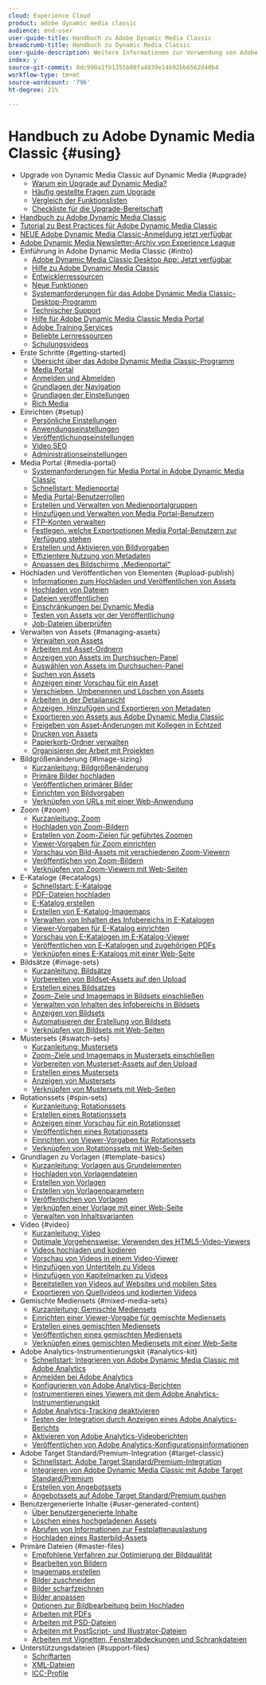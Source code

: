```yaml
---
cloud: Experience Cloud
product: adobe dynamic media classic
audience: end-user
user-guide-title: Handbuch zu Adobe Dynamic Media Classic
breadcrumb-title: Handbuch zu Dynamic Media Classic
user-guide-description: Weitere Informationen zur Verwendung von Adobe Dynamic Media Classic
index: y
source-git-commit: 8dc990a1fb1355b00fa4839e14b92bb6562d40b4
workflow-type: tm+mt
source-wordcount: '796'
ht-degree: 21%

---
```



# Handbuch zu Adobe Dynamic Media Classic {#using}

+ Upgrade von Dynamic Media Classic auf Dynamic Media {#upgrade}
   + [Warum ein Upgrade auf Dynamic Media?](upgrade.md)
   + [Häufig gestellte Fragen zum Upgrade](upgrade-faq.md)
   + [Vergleich der Funktionslisten](upgrade-feature-comparison.md)
   + [Checkliste für die Upgrade-Bereitschaft](upgrade-readiness.md)
+ [Handbuch zu Adobe Dynamic Media Classic](home.md)
+ [Tutorial zu Best Practices für Adobe Dynamic Media Classic](https://experienceleague.adobe.com/en/docs/experience-manager-learn/dynamic-media-classic-tutorial/overview)
+ [NEUE Adobe Dynamic Media Classic-Anmeldung jetzt verfügbar](new-ui-2020.md)
+ [Adobe Dynamic Media Newsletter-Archiv von Experience League](dynamic-media-newsletter.md)
+ Einführung in Adobe Dynamic Media Classic {#intro}
   + [Adobe Dynamic Media Classic Desktop App: Jetzt verfügbar](dynamic-media-classic-desktop-app.md)
   + [Hilfe zu Adobe Dynamic Media Classic](introduction.md)
   + [Entwicklerressourcen](developer-resources.md)
   + [Neue Funktionen](whats-new.md)
   + [Systemanforderungen für das Adobe Dynamic Media Classic-Desktop-Programm](system-requirements.md)
   + [Technischer Support](support.md)
   + [Hilfe für Adobe Dynamic Media Classic Media Portal](help-dmc-media-portal.md)
   + [Adobe Training Services](training-services.md)
   + [Beliebte Lernressourcen](popular-resources.md)
   + [Schulungsvideos](training-videos.md)
+ Erste Schritte {#getting-started}
   + [Übersicht über das Adobe Dynamic Media Classic-Programm](dmc-platform-overview.md)
   + [Media Portal](media-portal.md)
   + [Anmelden und Abmelden](signing-out.md)
   + [Grundlagen der Navigation](navigation-basics.md)
   + [Grundlagen der Einstellungen](setup-basics.md)
   + [Rich Media](rich-media.md)
+ Einrichten {#setup}
   + [Persönliche Einstellungen](personal-setup.md)
   + [Anwendungseinstellungen](application-setup.md)
   + [Veröffentlichungseinstellungen](publish-setup.md)
   + [Video SEO](video-seo-search-engine-optimization.md)
   + [Administrationseinstellungen](administration-setup.md)
+ Media Portal {#media-portal}
   + [Systemanforderungen für Media Portal in Adobe Dynamic Media Classic](system-requirements-media-portal.md)
   + [Schnellstart: Medienportal](quick-start-media-portal-administration.md)
   + [Media Portal-Benutzerrollen](media-portal-user-roles.md)
   + [Erstellen und Verwalten von Medienportalgruppen](creating-media-portal-groups.md)
   + [Hinzufügen und Verwalten von Media Portal-Benutzern](adding-media-portal-users.md)
   + [FTP-Konten verwalten](ftp-accounts.md)
   + [Festlegen, welche Exportoptionen Media Portal-Benutzern zur Verfügung stehen](specifying-export-options-available-media.md)
   + [Erstellen und Aktivieren von Bildvorgaben](creating-enabling-image-presets.md)
   + [Effizientere Nutzung von Metadaten](making-efficient-metadata.md)
   + [Anpassen des Bildschirms „Medienportal“](customizing-media-portal-screen.md)
+ Hochladen und Veröffentlichen von Elementen {#upload-publish}
   + [Informationen zum Hochladen und Veröffentlichen von Assets](about-asset-upload-publish.md)
   + [Hochladen von Dateien](uploading-files.md)
   + [Dateien veröffentlichen](publishing-files.md)
   + [Einschränkungen bei Dynamic Media](limitations.md)
   + [Testen von Assets vor der Veröffentlichung](testing-assets-making-them-public.md)
   + [Job-Dateien überprüfen](checking-job-files.md)
+ Verwalten von Assets {#managing-assets}
   + [Verwalten von Assets](about-managing-assets.md)
   + [Arbeiten mit Asset-Ordnern](asset-folders.md)
   + [Anzeigen von Assets im Durchsuchen-Panel](viewing-assets-browse-panel.md)
   + [Auswählen von Assets im Durchsuchen-Panel](selecting-assets-browse-panel.md)
   + [Suchen von Assets](searching-assets.md)
   + [Anzeigen einer Vorschau für ein Asset](previewing-asset.md)
   + [Verschieben, Umbenennen und Löschen von Assets](moving-renaming-deleting-assets.md)
   + [Arbeiten in der Detailansicht](detail-view.md)
   + [Anzeigen, Hinzufügen und Exportieren von Metadaten](viewing-adding-exporting-metadata.md)
   + [Exportieren von Assets aus Adobe Dynamic Media Classic](exporting-assets-from-dmc.md)
   + [Freigeben von Asset-Änderungen mit Kollegen in Echtzeit](sharing-asset-changes-peers-real.md)
   + [Drucken von Assets](printing-assets.md)
   + [Papierkorb-Ordner verwalten](trash-folder.md)
   + [Organisieren der Arbeit mit Projekten](organizing-projects.md)
+ Bildgrößenänderung {#image-sizing}
   + [Kurzanleitung: Bildgrößenänderung](quick-start-image-sizing.md)
   + [Primäre Bilder hochladen](uploading-master-images.md)
   + [Veröffentlichen primärer Bilder](publishing-master-images.md)
   + [Einrichten von Bildvorgaben](setting-image-presets.md)
   + [Verknüpfen von URLs mit einer Web-Anwendung](linking-urls-web-application.md)
+ Zoom {#zoom}
   + [Kurzanleitung: Zoom](quick-start-zoom.md)
   + [Hochladen von Zoom-Bildern](uploading-zoom-images.md)
   + [Erstellen von Zoom-Zielen für geführtes Zoomen](creating-zoom-targets-guided-zoom.md)
   + [Viewer-Vorgaben für Zoom einrichten](setting-zoom-viewer-presets.md)
   + [Vorschau von Bild-Assets mit verschiedenen Zoom-Viewern](previewing-image-assets-different-zoom.md)
   + [Veröffentlichen von Zoom-Bildern](publishing-zoom-images.md)
   + [Verknüpfen von Zoom-Viewern mit Web-Seiten](linking-zoom-viewers-web-pages.md)
+ E-Kataloge {#ecatalogs}
   + [Schnellstart: E-Kataloge](quick-start-ecatalog.md)
   + [PDF-Dateien hochladen](uploading-pdf-files.md)
   + [E-Katalog erstellen](creating-ecatalog.md)
   + [Erstellen von E-Katalog-Imagemaps](creating-ecatalog-image-maps.md)
   + [Verwalten von Inhalten des Infobereichs in E-Katalogen](info-panel-content-ecatalog.md)
   + [Viewer-Vorgaben für E-Katalog einrichten](setting-ecatalog-viewer-presets.md)
   + [Vorschau von E-Katalogen im E-Katalog-Viewer](previewing-ecatalogs-ecatalog-viewer.md)
   + [Veröffentlichen von E-Katalogen und zugehörigen PDFs](publishing-ecatalogs-associated-pdfs.md)
   + [Verknüpfen eines E-Katalogs mit einer Web-Seite](linking-ecatalog-web-page.md)
+ Bildsätze {#image-sets}
   + [Kurzanleitung: Bildsätze](quick-start-image-sets.md)
   + [Vorbereiten von Bildset-Assets auf den Upload](preparing-image-set-assets-upload.md)
   + [Erstellen eines Bildsatzes](creating-image-set.md)
   + [Zoom-Ziele und Imagemaps in Bildsets einschließen](including-zoom-targets-image-maps-image-sets.md)
   + [Verwalten von Inhalten des Infobereichs in Bildsets](info-panel-content-image-sets.md)
   + [Anzeigen von Bildsets](viewing-image-sets.md)
   + [Automatisieren der Erstellung von Bildsets](automated-image-set-generation.md)
   + [Verknüpfen von Bildsets mit Web-Seiten](linking-image-set-web-page.md)
+ Mustersets {#swatch-sets}
   + [Kurzanleitung: Mustersets](quick-start-swatch-sets.md)
   + [Zoom-Ziele und Imagemaps in Mustersets einschließen](including-zoom-targets-image-maps-swatch-sets.md)
   + [Vorbereiten von Musterset-Assets auf den Upload](preparing-swatch-set-assets-upload.md)
   + [Erstellen eines Mustersets](creating-swatch-set.md)
   + [Anzeigen von Mustersets](viewing-swatch-sets.md)
   + [Verknüpfen von Mustersets mit Web-Seiten](linking-swatch-set-web-page.md)
+ Rotationssets {#spin-sets}
   + [Kurzanleitung: Rotationssets](quick-start-spin-sets.md)
   + [Erstellen eines Rotationssets](creating-spin-set.md)
   + [Anzeigen einer Vorschau für ein Rotationsset](previewing-spin-set.md)
   + [Veröffentlichen eines Rotationssets](publishing-spin-set.md)
   + [Einrichten von Viewer-Vorgaben für Rotationssets](setting-spin-set-viewer-presets.md)
   + [Verknüpfen von Rotationssets mit Web-Seiten](linking-spin-set-web-page.md)
+ Grundlagen zu Vorlagen {#template-basics}
   + [Kurzanleitung: Vorlagen aus Grundelementen](quick-start-template-basics.md)
   + [Hochladen von Vorlagendateien](uploading-template-files.md)
   + [Erstellen von Vorlagen](creating-template.md)
   + [Erstellen von Vorlagenparametern](creating-template-parameters.md)
   + [Veröffentlichen von Vorlagen](publishing-templates.md)
   + [Verknüpfen einer Vorlage mit einer Web-Seite](linking-template-web-page.md)
   + [Verwalten von Inhaltsvarianten](content-variations.md)
+ Video {#video}
   + [Kurzanleitung: Video](quick-start-video.md)
   + [Optimale Vorgehensweise: Verwenden des HTML5-Video-Viewers](best-practice-using-html5-video.md)
   + [Videos hochladen und kodieren](uploading-encoding-videos.md)
   + [Vorschau von Videos in einem Video-Viewer](previewing-videos-video-viewer.md)
   + [Hinzufügen von Untertiteln zu Videos](adding-captions-video.md)
   + [Hinzufügen von Kapitelmarken zu Videos](adding-chapter-markers-video.md)
   + [Bereitstellen von Videos auf Websites und mobilen Sites](deploying-video-websites-mobile-sites.md)
   + [Exportieren von Quellvideos und kodierten Videos](exporting-source-encoded-videos.md)
+ Gemischte Mediensets {#mixed-media-sets}
   + [Kurzanleitung: Gemischte Mediensets](quick-start-mixed-media-sets.md)
   + [Einrichten einer Viewer-Vorgabe für gemischte Mediensets](setting-mixed-media-set-viewer.md)
   + [Erstellen eines gemischten Mediensets](creating-mixed-media-set.md)
   + [Veröffentlichen eines gemischten Mediensets](publishing-mixed-media-set.md)
   + [Verknüpfen eines gemischten Mediensets mit einer Web-Seite](linking-mixed-media-set-web.md)
+ Adobe Analytics-Instrumentierungskit {#analytics-kit}
   + [Schnellstart: Integrieren von Adobe Dynamic Media Classic mit Adobe Analytics](quick-start-integrating-dmc-analytics.md)
   + [Anmelden bei Adobe Analytics](log-analytics.md)
   + [Konfigurieren von Adobe Analytics-Berichten](configuring-analytics-reports.md)
   + [Instrumentieren eines Viewers mit dem Adobe Analytics-Instrumentierungskit](instrumenting-viewer-using-analytics-instrumentation.md)
   + [Adobe Analytics-Tracking deaktivieren](disabling-analytics-tracking.md)
   + [Testen der Integration durch Anzeigen eines Adobe Analytics-Berichts](testing-integration-viewing-analytics-report.md)
   + [Aktivieren von Adobe Analytics-Videoberichten](enabling-analytics-video-reports.md)
   + [Veröffentlichen von Adobe Analytics-Konfigurationsinformationen](publishing-analytics-configuration-information.md)
+ Adobe Target Standard/Premium-Integration {#target-classic}
   + [Schnellstart: Adobe Target Standard/Premium-Integration](quick-start-target-integration.md)
   + [Integrieren von Adobe Dynamic Media Classic mit Adobe Target Standard/Premium](integrating-dmc-with-target.md)
   + [Erstellen von Angebotssets](creating-offer-set.md)
   + [Angebotssets auf Adobe Target Standard/Premium pushen](pushing-offer-sets-target.md)
+ Benutzergenerierte Inhalte {#user-generated-content}
   + [Über benutzergenerierte Inhalte](about-ugc.md)
   + [Löschen eines hochgeladenen Assets](deleting-uploaded-asset.md)
   + [Abrufen von Informationen zur Festplattenauslastung](getting-disk-usage-information.md)
   + [Hochladen eines Rasterbild-Assets](uploading-image-asset-or-vector.md)
+ Primäre Dateien {#master-files}
   + [Empfohlene Verfahren zur Optimierung der Bildqualität](best-practices-optimizing-quality-images.md)
   + [Bearbeiten von Bildern](editing-images.md)
   + [Imagemaps erstellen](creating-image-maps.md)
   + [Bilder zuschneiden](cropping-image.md)
   + [Bilder scharfzeichnen](sharpening-image.md)
   + [Bilder anpassen](adjusting-image.md)
   + [Optionen zur Bildbearbeitung beim Hochladen](image-editing-options-upload.md)
   + [Arbeiten mit PDFs](pdfs.md)
   + [Arbeiten mit PSD-Dateien](psd-files.md)
   + [Arbeiten mit PostScript- und Illustrator-Dateien](postscript-illustrator-files.md)
   + [Arbeiten mit Vignetten, Fensterabdeckungen und Schrankdateien](vignette-window-covering-cabinet-files.md)
+ Unterstützungsdateien {#support-files}
   + [Schriftarten](fonts.md)
   + [XML-Dateien](xml-files.md)
   + [ICC-Profile](icc-profiles.md)
